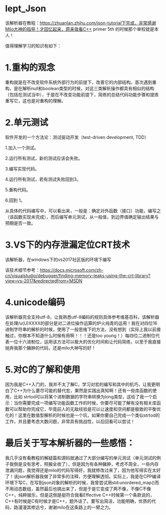 # lept_Json

该解析器在教程：https://zhuanlan.zhihu.com/json-tutorial下完成，非常感谢Milo大神的指导！才回忆起来，原来我看C++ primer 5th 的时候那个审校就是本人！

值得理解学习的知识有如下：  

1.重构的观念
============

   重构就是在不改变软件系统外部行为的前提下，改善它的内部结构。首次遇到重构，是在解析null和boolean类型的时候，对这三类解析操作都具有相似的结构（包括在测试当中），于是在不改变功能前提下，简练的总结代码功能步骤和提炼重写它，这也是对重构的理解。

2.单元测试
============

软件开发的一个方法论：测试驱动开发（test-driven development, TDD）

1.加入一个测试。

2.运行所有测试，新的测试应该会失败。

3.编写实现代码。

4.运行所有测试，若有测试失败回到3。

5.重构代码。

6.回到 1。

从具体的代码编写中，可以看出来，一般是：确定对外函数（接口）功能，编写之（该函数实现未完成），而后编写单元测试，从一般值，到边界值确定输出结果与预期是否一致。

3.VS下的内存泄漏定位CRT技术
============
   该解析器，在windows下的vs2017社区版的环境下编写  

   该技术细节参考：https://docs.microsoft.com/zh-cn/visualstudio/debugger/finding-memory-leaks-using-the-crt-library?view=vs-2017&redirectedfrom=MSDN

4.unicode编码
============

   该解析器完全支持utf-8，让我熟悉utf-8编码的规则具体参考维基百科，该解析器在处理/u(U)XXXX的部分是对二进位操作运算的炉火纯青的运用！我在对四位16进制字符串的解析的时候，使用了一般思维下的方法，没有想到（实际上我以前接触过，你根本不知道什么时候有用啊！！！还是too young！）每四位二进制位代表一位十六进制位，运用该方法可以极大的优化时间和让代码简练，以至于我直接抛弃我那个臃肿的代码，还是milo大神写的好！

5.对C的了解和使用
============

   因为我是C++入门的，我并不太了解C，学习对宏的编写和其中的机巧，让我更明白了C++为什么要尽可能的替代宏，果然是实践出真知啊！还有一些库函数的使用，比如 strtod可以将某个进制数据的字符串转换为long类型，这给了我一个启示：当你需要完成一项编写功能函数工作的时候，你要尽可能了解有没有相关库函数可以帮助你完成它，毕竟前人的无敌经验是可以让速度和空间都是极致的平衡优化的！这里在数值型解析的时候也是一个坑，如果你要自己完成一个类似strtod的工作，并且要考虑大数问题，非常具有挑战性，以后回看可以尝试！

最后关于写本解析器的一些感悟：
============

   我几乎没有看教程的解疑篇和源码就通过了大部分编写的单元测试（单元测试的例子我倒是没有思考，照搬全收了），但是因为有各种臃肿，考虑不周全，一些内存泄漏问题，我觉得还是milo的代码写得好，我就修改过来了，因为他写得实在太好了！该json解析器我做了非常多的注释，方便理解透彻。实际上，我是在CPP编译环境下写C，在写到json对象的解析的时候，我曾尝试用std:unordered_map()而不用动态数组，虽然最后也搞出来了，但是于是它变成了两不像，不像C不像C++，纯粹娱乐，但是这倒是挺符合我看Effective C++时候第一个条款说的，C++有时候是C有时候才是C++，题外话了。要写出简洁，功能明确，优质的代码，路漫漫其修远兮，谢谢milo在这条路上的一臂之力。
